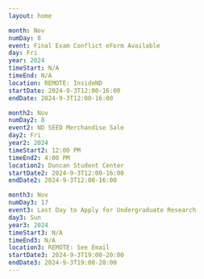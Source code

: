 ```yaml
---
layout: home

month: Nov
numDay: 8
event: Final Exam Conflict eForm Available
day: Fri
year: 2024
timeStart: N/A
timeEnd: N/A
location: REMOTE: InsideND
startDate: 2024-9-3T12:00-16:00
endDate: 2024-9-3T12:00-16:00

month2: Nov
numDay2: 8
event2: ND SEED Merchandise Sale
day2: Fri
year2: 2024
timeStart2: 12:00 PM
timeEnd2: 4:00 PM
location2: Duncan Student Center
startDate2: 2024-9-3T12:00-16:00
endDate2: 2024-9-3T12:00-16:00

month3: Nov
numDay3: 17
event3: Last Day to Apply for Undergraduate Research
day3: Sun
year3: 2024
timeStart3: N/A
timeEnd3: N/A
location3: REMOTE: See Email
startDate3: 2024-9-3T19:00-20:00
endDate3: 2024-9-3T19:00-20:00
---
```

